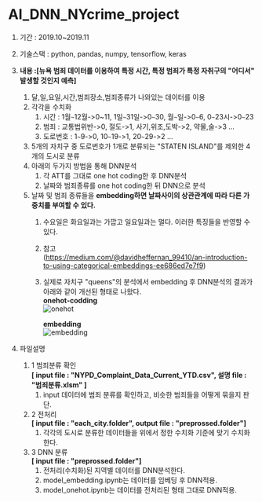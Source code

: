 # AI_DNN_NYcrime_project

1. 기간 : 2019.10~2019.11

2. 기술스택 : python, pandas, numpy, tensorflow, keras

3. **내용 :[뉴욕 범죄 데이터를 이용하여 **특정 시간**, **특정 범죄**가 **특정 자취구**의 "**어디서**" 발생할 것인지 예측]**
    1. 달,일,요일,시간,범죄장소,범죄종류가 나와있는 데이터를 이용
    2. 각각을 수치화
        1. 시간 : 1월`~`12월->0~11, 1일`~`31일->0`~`30, 월`~`일->0`~`6, 0`~`23시->0`~`23
        2. 범죄 : 교통법위반->0, 절도->1, 사기,위조,도박->2, 약물,술->3 ...
        3. 도로번호 : 1`~`9->0, 10`~`19->1, 20`~`29->2 ...
    3. 5개의 자치구 중 도로번호가 1개로 분류되는 "STATEN ISLAND"를 제외한 4개의 도시로 분류
    4. 아래의 두가지 방법을 통해 DNN분석
        1. 각 ATT를 그대로 one hot coding한 후 DNN분석  
        2. 날짜와 범죄종류를 one hot coding한 뒤 DNN으로 분석
    5. 날짜 및 범죄 종류들을 **embedding하면 날짜사이의 상관관계에 따라 다른 가중치를 부여할 수 있다.**  
        1. 수요일은 화요일과는 가깝고 일요일과는 멀다. 이러한 특징들을 반영할 수 있다.  
        2. 참고  
        (https://medium.com/@davidheffernan_99410/an-introduction-to-using-categorical-embeddings-ee686ed7e7f9)  
        3. 실제로 자치구 "queens"의 분석에서 embedding 후 DNN분석의 결과가 아래와 같이 개선된 형태로 나왔다.  
        **onehot-codding**  
        ![onehot](https://user-images.githubusercontent.com/50386280/78471226-a499c100-776a-11ea-94cc-5be7afcd8115.png)  
        
            **embedding**  
            ![embedding](https://user-images.githubusercontent.com/50386280/78471327-6d77df80-776b-11ea-8d77-681f18e1c4a6.png)

4. 파일설명
    1. 1 범죄분류 확인  
        **[ input file : "NYPD_Complaint_Data_Current_YTD.csv", 설명 file : "범죄분류.xlsm" ]** 
        1. input 데이터에 범죄 분류를 확인하고, 비슷한 범죄들을 어떻게 묶을지 판단.  
    2. 2 전처리  
        **[ input file : "each_city.folder", output file : "preprossed.folder"]**
        1. 각각의 도시로 분류한 데이터들을 위에서 정한 수치화 기준에 맞기 수치화 한다.
    3. 3 DNN 분류  
        **[ input file : "preprossed.folder"]**
        1. 전처리(수치화)된 지역별 데이터를 DNN분석한다.
        2. model_embedding.ipynb는 데이터를 임베딩 후 DNN적용.
        3. model_onehot.ipynb는 데이터를 전처리된 형태 그대로 DNN적용.
        
    
        
